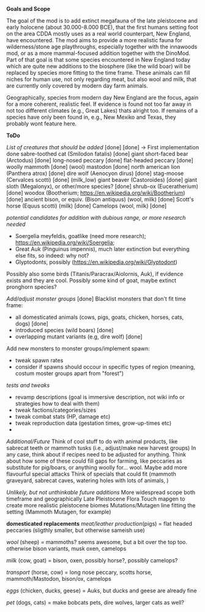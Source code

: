 **Goals and Scope**

The goal of the mod is to add extinct megafauna of the late pleistocene and early holocene (about 30.000-8.000 BCE), that the first humans setting foot on the area CDDA mostly uses as a real world counterpart, New England, have encountered.
The mod aims to provide a more realistic fauna for wilderness/stone age playthroughs, especially together with the innawoods mod, or as a more mammal-focused addition together with the DinoMod. Part of that goal is that some species encountered in New England today which are quite new additions to the biosphere (like the wild boar) will be replaced by species more fitting to the time frame. These animals can fill niches for human use, not only regarding meat, but also wool and milk, that are currently only covered by modern day farm animals.

Geographically, species from modern day New England are the focus, again for a more coherent, realistic feel. If evidence is found not too far away in not too different climates (e.g., Great Lakes) thats alright too. If remains of a species have only been found in, e.g., New Mexiko and Texas, they probably wont feature here.

**ToDo**

*List of creatures that should be added* [done]
[done] -> First implementation done 
sabre-toothed cat (Smilodon fatalis) [done]
giant short-faced bear (Arctodus) [done]
long-nosed peccary [done]
flat-headed peccary [done]
woolly mammoth [done] (wool)
mastodon [done]
north american lion (Panthera atrox) [done]
dire wolf (Aenocyon dirus) [done]
stag-moose (Cervalces scotti) [done] (milk_low)
giant beaver (Castoroides) [done]
giant sloth (Megalonyx), or other/more species? [done]
shrub-ox (Euceratherium) [done]
woodox (Bootherium; https://en.wikipedia.org/wiki/Bootherium) [done]
ancient bison, or equiv. (Bison antiquus) (wool, milk) [done]
Scott's horse (Equus scotti) (milk) [done]
Camelops (wool, milk) [done]

*potential candidates for addition with dubious range, or more research needed*
- Soergelia meyfeldis, goatlike (need more research); https://en.wikipedia.org/wiki/Soergelia;
- Great Auk (Pinguinus impennis), much later extinction but everything else fits, so indeed: why not?
- Glyptodonts, possibly (https://en.wikipedia.org/wiki/Glyptodont)

Possibly also some birds (Titanis/Paracrax/Aiolornis, Auk), if evidence exists and they are cool.
Possibly some kind of goat, maybe extinct pronghorn species?



*Add/adjust monster groups* [done]
Blacklist monsters that don't fit time frame:
- all domesticated animals (cows, pigs, goats, chicken, horses, cats, dogs) [done]
- introduced species (wild boars) [done]
- overlapping mutant variants (e.g, dire wolf) [done]


Add new monsters to monster groups/implement spawn:
- tweak spawn rates
- consider if spawns should occour in specific types of region (meaning, costum moster groups apart from "forest")


*tests and tweaks*
- revamp descriptions (goal is immersive description, not wiki info or strategies how to deal with them)
- tweak factions/categories/sizes
- tweak combat stats (HP, damage etc)
- tweak reproduction data (gestation times, grow-up-times etc)
-  


*Additional/Future*
Think of cool stuff to do with animal products, like sabrecat teeth or mammoth tusks (i.e., adjust/make new harvest groups)
In any case, think about if recipes need to be adjusted for anything.
Think about how some of these could fill gaps for farming, like peccaries as substitute for pig/boars, or anything woolly for... wool.
Maybe add more flavourful special attacks
Think of specials that could fit (mammoth graveyard, sabrecat caves, watering holes with lots of animals, )

*Unlikely, but not unthinkable future additions*
More widespread scope both timeframe and geographically
Late Pleistocene Flora
Touch mapgen to create more realistic pleistocene biomes
Mutations/Mutagen line fitting the setting (Mammoth Mutagen, for example)

**domesticated replacements**
*meat/leather production*(pigs) = flat headed peccaries (sligthly smaller, but otherwise sameish use)

*wool* (sheep) = mammoths? seems awesome, but a bit over the top too. otherwise bison variants, musk oxen, camelops

*milk* (cow, goat) = bison, oxen, possibly horse?, possibly camelops?

*transport* (horse, cow) = long nose peccary, scotts horse, mammoth/Mastodon, bison/ox, camelops

*eggs* (chicken, ducks, geese) = Auks, but ducks and geese are already fine

*pet* (dogs, cats) = make bobcats pets, dire wolves, larger cats as well?